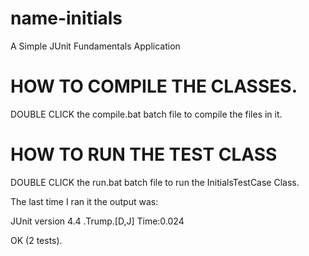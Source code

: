 # name-initials
A Simple JUnit Fundamentals  Application
# HOW TO COMPILE THE CLASSES.
                      
DOUBLE CLICK the compile.bat batch file to compile the files in it.

# HOW TO RUN THE TEST CLASS
 
DOUBLE CLICK the run.bat batch file to run the InitialsTestCase Class.

The last time I ran it the output was:

JUnit version 4.4
.Trump.[D,J]
Time:0.024

OK (2 tests).


